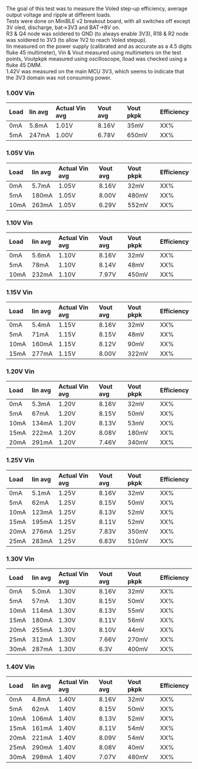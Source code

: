 The goal of this test was to measure the Voled step-up efficiency, average output voltage and ripple at different loads.  
Tests were done on MiniBLE v2 breakout board, with all switches off except 3V oled, discharge, bat->3V3 and BAT->8V on.  
R3 & Q4 node was soldered to GND (to always enable 3V3), R18 & R2 node was soldered to 3V3 (to allow 1V2 to reach Voled stepup).  
Iin measured on the power supply (calibrated and as accurate as a 4.5 digits fluke 45 multimeter), Vin & Vout measured using multimeters on the test points, Voutpkpk measured using oscilloscope, Iload was checked using a fluke 45 DMM.  
1.42V was measured on the main MCU 3V3, which seems to indicate that the 3V3 domain was not consuming power.   

### [](#header-3)1.00V Vin

| Load | Iin avg | Actual Vin avg | Vout avg | Vout pkpk | Efficiency |
|:-----|:--------|:---------------|:---------|:----------|:-----------|
| 0mA  | 5.8mA    |    1.01V       | 8.16V    |   35mV    |   XX%      |
| 5mA  | 247mA    |    1.00V       | 6.78V    |   650mV    |   XX%      |

### [](#header-3)1.05V Vin

| Load | Iin avg | Actual Vin avg | Vout avg | Vout pkpk | Efficiency |
|:-----|:--------|:---------------|:---------|:----------|:-----------|
| 0mA  | 5.7mA    |    1.05V       | 8.16V    |   32mV    |   XX%      |
| 5mA  | 180mA    |    1.05V       | 8.00V    |   480mV    |   XX%      |
| 10mA | 263mA    |    1.05V       | 6.29V    |   552mV    |   XX%      |

### [](#header-3)1.10V Vin

| Load | Iin avg | Actual Vin avg | Vout avg | Vout pkpk | Efficiency |
|:-----|:--------|:---------------|:---------|:----------|:-----------|
| 0mA  | 5.6mA    |    1.10V       | 8.16V    |   32mV    |   XX%      |
| 5mA  | 78mA    |    1.10V       | 8.14V    |   48mV    |   XX%      |
| 10mA | 232mA    |    1.10V       | 7.97V    |   450mV    |   XX%      |

### [](#header-3)1.15V Vin

| Load | Iin avg | Actual Vin avg | Vout avg | Vout pkpk | Efficiency |
|:-----|:--------|:---------------|:---------|:----------|:-----------|
| 0mA  | 5.4mA    |    1.15V       | 8.16V    |   32mV    |   XX%      |
| 5mA  | 71mA    |    1.15V       | 8.15V    |   48mV    |   XX%      |
| 10mA | 160mA    |    1.15V       | 8.12V    |   90mV    |   XX%      |
| 15mA | 277mA    |    1.15V       | 8.00V    |   322mV    |   XX%      |

### [](#header-3)1.20V Vin

| Load | Iin avg | Actual Vin avg | Vout avg | Vout pkpk | Efficiency |
|:-----|:--------|:---------------|:---------|:----------|:-----------|
| 0mA  | 5.3mA    |    1.20V       | 8.16V    |   32mV    |   XX%      |
| 5mA  | 67mA    |    1.20V       | 8.15V    |   50mV    |   XX%      |
| 10mA | 134mA    |    1.20V       | 8.13V    |   53mV    |   XX%      |
| 15mA | 222mA    |    1.20V       | 8.08V    |   180mV    |   XX%      |
| 20mA | 291mA    |    1.20V       | 7.46V    |   340mV    |   XX%      |

### [](#header-3)1.25V Vin

| Load | Iin avg | Actual Vin avg | Vout avg | Vout pkpk | Efficiency |
|:-----|:--------|:---------------|:---------|:----------|:-----------|
| 0mA  | 5.1mA    |    1.25V       | 8.16V    |   32mV    |   XX%      |
| 5mA  | 62mA    |    1.25V       | 8.15V    |   50mV    |   XX%      |
| 10mA | 123mA    |    1.25V       | 8.13V    |   52mV    |   XX%      |
| 15mA | 195mA    |    1.25V       | 8.11V    |   52mV    |   XX%      |
| 20mA | 276mA    |    1.25V       | 7.83V    |   350mV    |   XX%      |
| 25mA | 283mA    |    1.25V       | 6.83V    |   510mV    |   XX%      |

### [](#header-3)1.30V Vin

| Load | Iin avg | Actual Vin avg | Vout avg | Vout pkpk | Efficiency |
|:-----|:--------|:---------------|:---------|:----------|:-----------|
| 0mA  | 5.0mA    |    1.30V       | 8.16V    |   32mV    |   XX%      |
| 5mA  | 57mA    |    1.30V       | 8.15V    |   50mV    |   XX%      |
| 10mA | 114mA    |    1.30V       | 8.13V    |   55mV    |   XX%      |
| 15mA | 180mA    |    1.30V       | 8.11V    |   56mV    |   XX%      |
| 20mA | 255mA    |    1.30V       | 8.10V    |   44mV    |   XX%      |
| 25mA | 312mA    |    1.30V       | 7.66V    |   270mV    |   XX%      |
| 30mA | 287mA    |    1.30V       | 6.3V    |   400mV    |   XX%      |

### [](#header-3)1.40V Vin

| Load | Iin avg | Actual Vin avg | Vout avg | Vout pkpk | Efficiency |
|:-----|:--------|:---------------|:---------|:----------|:-----------|
| 0mA  | 4.8mA    |    1.40V       | 8.16V    |   32mV    |   XX%      |
| 5mA  | 62mA    |    1.40V       | 8.15V    |   50mV    |   XX%      |
| 10mA | 106mA    |    1.40V       | 8.13V    |   52mV    |   XX%      |
| 15mA | 161mA    |    1.40V       | 8.11V    |   54mV    |   XX%      |
| 20mA | 221mA    |    1.40V       | 8.09V    |   54mV    |   XX%      |
| 25mA | 290mA    |    1.40V       | 8.08V    |   40mV    |   XX%      |
| 30mA | 298mA    |    1.40V       | 7.07V    |   480mV    |   XX%      |
